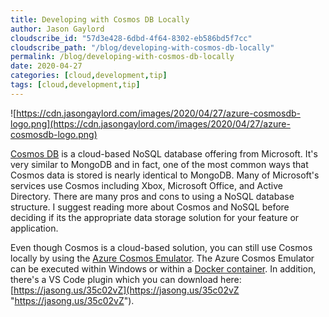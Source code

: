 ```yaml
---
title: Developing with Cosmos DB Locally
author: Jason Gaylord
cloudscribe_id: "57d3e428-6dbd-4f64-8302-eb586bd5f7cc"
cloudscribe_path: "/blog/developing-with-cosmos-db-locally"
permalink: /blog/developing-with-cosmos-db-locally
date: 2020-04-27
categories: [cloud,development,tip]
tags: [cloud,development,tip]
---
```


![https://cdn.jasongaylord.com/images/2020/04/27/azure-cosmosdb-logo.png](https://cdn.jasongaylord.com/images/2020/04/27/azure-cosmosdb-logo.png)

[Cosmos DB](https://jasong.us/2y3tRmi) is a cloud-based NoSQL database offering from Microsoft. It's very similar to MongoDB and in fact, one of the most common ways that Cosmos data is stored is nearly identical to MongoDB. Many of Microsoft's services use Cosmos including Xbox, Microsoft Office, and Active Directory. There are many pros and cons to using a NoSQL database structure. I suggest reading more about Cosmos and NoSQL before deciding if its the appropriate data storage solution for your feature or application.

Even though Cosmos is a cloud-based solution, you can still use Cosmos locally by using the [Azure Cosmos Emulator](https://jasong.us/2xVQKbo). The Azure Cosmos Emulator can be executed within Windows or within a [Docker container](https://jasong.us/2KDJKm7). In addition, there's a VS Code plugin which you can download here: [https://jasong.us/35c02vZ](https://jasong.us/35c02vZ "https://jasong.us/35c02vZ").